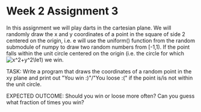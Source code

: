 # Week 2 Assignment 3

In this assignment we will play darts in the cartesian plane. We will randomly draw the x and y coordinates of a point in the square of side 2 centered on the origin, i.e. e will use the uniform() function from the random submodule of numpy to draw two random numbers from \[-1,1). If the point falls within the unit circle centered on the origin (i.e. the circle for which <img src="https://latex.codecogs.com/gif.latex?x^2&plus;y^2\le1" title="x^2+y^2\le1" />) we win. 

TASK: Write a program that draws the coordinates of a random point in the xy plane and print out "You win :)"/"You loose :(" if the point is/is not within the unit circle. 

EXPECTED OUTCOME: Should you win or loose more often? Can you guess what fraction of times you win?
